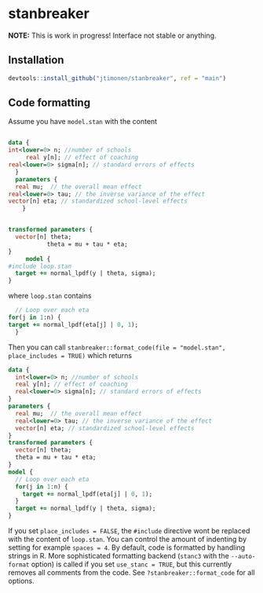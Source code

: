 
# stanbreaker

<!-- badges: start -->
<!-- badges: end -->

**NOTE:** This is work in progress! Interface not stable or anything.

## Installation

``` r
devtools::install_github("jtimonen/stanbreaker", ref = "main")
```

## Code formatting

Assume you have `model.stan` with the content
``` stan

data {
int<lower=0> n; //number of schools
     real y[n]; // effect of coaching
real<lower=0> sigma[n]; // standard errors of effects
  }
  parameters {
  real mu;  // the overall mean effect
real<lower=0> tau; // the inverse variance of the effect
vector[n] eta; // standardized school-level effects
    }


transformed parameters {
  vector[n] theta;
           theta = mu + tau * eta;
}
     model {
#include loop.stan
  target += normal_lpdf(y | theta, sigma);
}


```

where `loop.stan` contains
``` stan
  // Loop over each eta
for(j in 1:n) {
target += normal_lpdf(eta[j] | 0, 1);
  }

```

Then you can call `stanbreaker::format_code(file = "model.stan", place_includes = TRUE)` which returns

``` stan
data {
  int<lower=0> n; //number of schools
  real y[n]; // effect of coaching
  real<lower=0> sigma[n]; // standard errors of effects
}
parameters {
  real mu;  // the overall mean effect
  real<lower=0> tau; // the inverse variance of the effect
  vector[n] eta; // standardized school-level effects
}
transformed parameters {
  vector[n] theta;
  theta = mu + tau * eta;
}
model {
  // Loop over each eta
  for(j in 1:n) {
    target += normal_lpdf(eta[j] | 0, 1);
  }
  target += normal_lpdf(y | theta, sigma);
}
```

If you set `place_includes = FALSE`, the `#include` directive wont be replaced with the content of `loop.stan`. You can control the amount of indenting by setting for example `spaces = 4`. By default, code is formatted by handling strings in R. More sophisticated formatting backend (`stanc3` with the `--auto-format` option) is called if you set `use_stanc = TRUE`, but this currently removes all comments from the code. See `?stanbreaker::format_code` for all options.

